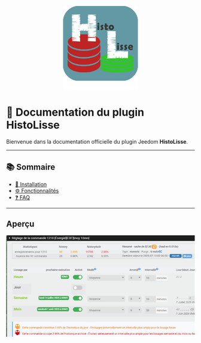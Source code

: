 <p align="center">
  <img src="img/histolisse_icon.png" alt="HistoLisse Logo" width="200">
</p>

# 📘 Documentation du plugin HistoLisse

Bienvenue dans la documentation officielle du plugin Jeedom **HistoLisse**.

---

## 📚 Sommaire

- [🔧 Installation](installation.md)
- [⚙️ Fonctionnalités](fonctionnalites.md)
- [❓ FAQ](faq.md)

---

## Aperçu

![Exemple](img/exemple.png)
